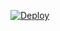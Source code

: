 [![Deploy](https://www.herokucdn.com/deploy/button.svg)](https://heroku.com/deploy?template=https://github.com/gitaristbey/gramberbot)

